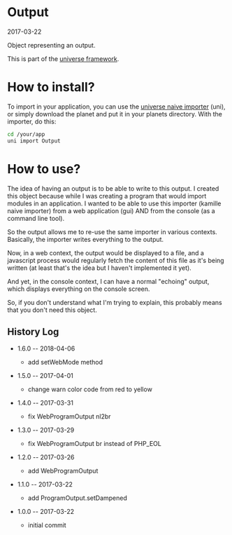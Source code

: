 Output
===================
2017-03-22



Object representing an output.


This is part of the [universe framework](https://github.com/karayabin/universe-snapshot).



How to install?
==================
To import in your application, you can use the [universe naive importer](https://github.com/lingtalfi/universe-naive-importer) (uni), or simply
download the planet and put it in your planets directory.
With the importer, do this:

```bash
cd /your/app
uni import Output
```



How to use?
===============
The idea of having an output is to be able to write to this output.
I created this object because while I was creating a program that would import modules in an application.
I wanted to be able to use this importer (kamille naive importer) from a web application (gui) AND
from the console (as a command line tool). 

So the output allows me to re-use the same importer in various contexts.
Basically, the importer writes everything to the output.

Now, in a web context, the output would be displayed to a file, and a javascript process would
regularly fetch the content of this file as it's being written (at least that's the idea but I haven't
implemented it yet).
 
And yet, in the console context, I can have a normal "echoing" output, which displays everything on 
the console screen.

So, if you don't understand what I'm trying to explain, this probably means that you don't need this object.






History Log
------------------
    
- 1.6.0 -- 2018-04-06

    - add setWebMode method
    
- 1.5.0 -- 2017-04-01

    - change warn color code from red to yellow
    
- 1.4.0 -- 2017-03-31

    - fix WebProgramOutput nl2br
    
- 1.3.0 -- 2017-03-29

    - fix WebProgramOutput br instead of PHP_EOL
    
- 1.2.0 -- 2017-03-26

    - add WebProgramOutput
    
- 1.1.0 -- 2017-03-22

    - add ProgramOutput.setDampened
    
- 1.0.0 -- 2017-03-22

    - initial commit
